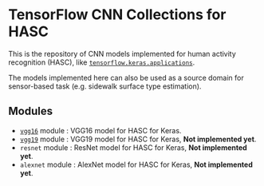 # TensorFlow CNN Collections for HASC
This is the repository of CNN models implemented for human activity recognition (HASC), like [`tensorflow.keras.applications`](https://www.tensorflow.org/api_docs/python/tf/keras/applications).

The models implemented here can also be used as a source domain for sensor-based task (e.g. sidewalk surface type estimation).

## Modules

- [`vgg16`](reference/reference.md#applicationsvgg16vgg16) module : VGG16 model for HASC for Keras.
- [`vgg19`](reference/reference.md#applicationsvgg19vgg19) module : VGG19 model for HASC for Keras, **Not implemented yet**.
- `resnet` module : ResNet model for HASC for Keras, **Not implemented yet**.
- `alexnet` module : AlexNet model for HASC for Keras, **Not implemented yet**.
